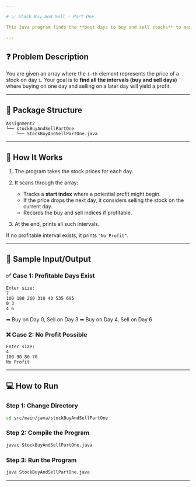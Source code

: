 ```yaml
---

# 📈 Stock Buy and Sell - Part One

This Java program finds the **best days to buy and sell stocks** to maximize profit based on a given price array.

---
```


## ❓ Problem Description

You are given an array where the `i-th` element represents the price of a stock on day `i`. Your goal is to **find all the intervals (buy and sell days)** where buying on one day and selling on a later day will yield a profit.

---

## 📂 Package Structure

```
Assignment2  
└── stockBuyAndSellPartOne  
    └── StockBuyAndSellPartOne.java
```

---

## 🚀 How It Works

1. The program takes the stock prices for each day.
2. It scans through the array:

   * Tracks a **start index** where a potential profit might begin.
   * If the price drops the next day, it considers selling the stock on the current day.
   * Records the buy and sell indices if profitable.
3. At the end, prints all such intervals.

If no profitable interval exists, it prints `"No Profit"`.

---

## 🧾 Sample Input/Output

### ✅ Case 1: Profitable Days Exist

```
Enter size: 
7
100 180 260 310 40 535 695
0 3
4 6
```

➡ Buy on Day 0, Sell on Day 3
➡ Buy on Day 4, Sell on Day 6

### ❌ Case 2: No Profit Possible

```
Enter size: 
4
100 90 80 70
No Profit
```

---

## 💻 How to Run

### **Step 1: Change Directory**

```bash
cd src/main/java/stockBuyAndSellPartOne
```

### **Step 2: Compile the Program**

```bash
javac StockBuyAndSellPartOne.java
```

### **Step 3: Run the Program**

```bash
java StockBuyAndSellPartOne.java
```

---
